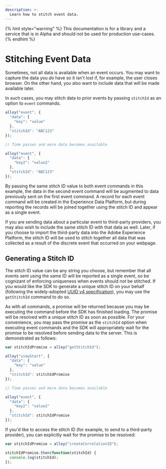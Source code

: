 ```yaml
---
description: >-
  Learn how to stitch event data.
---
```


{% hint style="warning" %}
This documentation is for a library and a service that is in Alpha and should not be used for production use-cases. 
{% endhint %}

# Stitching Event Data

Sometimes, not all data is available when an event occurs. You may want to capture the data you _do_ have so it isn't lost if, for example, the user closes browser. On the other hand, you also want to include data that will be made available later.

In such cases, you may stitch data to prior events by passing `stitchId` as an option to `event` commands.

```javascript
alloy("event", {
  "data": {
    "key": "value"
  },
  "stitchId": "ABC123"
});

// Time passes and more data becomes available

alloy("event", {
  "data": {
    "key2": "value2"
  },
  "stitchId": "ABC123"
});
```

By passing the same stitch ID value to both event commands in this example, the data in the second event command will be augmented to data previously sent on the first event command. A record for each event command will be created in the Experience Data Platform, but during reporting the records will be joined together using the stitch ID and appear as a single event.

If you are sending data about a particular event to third-party providers, you may also wish to include the same stitch ID with that data as well. Later, if you choose to import the third-party data into the Adobe Experience Platform, the stitch ID will be used to stitch together all data that was collected as a result of the discrete event that occurred on your webpage.

## Generating a Stitch ID

The stitch ID value can be any string you choose, but remember that all events sent using the same ID will be reported as a single event, so be cognizant of enforcing uniqueness when events should not be stitched. If you would like the SDK to generate a unique stitch ID on your behalf (following the widely-adopted [UUID v4 specification](https://www.ietf.org/rfc/rfc4122.txt)), you may use the `getStitchId` command to do so.

As with all commands, a promise will be returned because you may be executing the command before the SDK has finished loading. The promise will be resolved with a unique stitch ID as soon as possible. For your convenience, you may pass the promise as the `stitchId` option when executing event commands and the SDK will appropriately wait for the promise to be resolved before sending data to the server. This is demonstrated as follows:

```javascript
var stitchIdPromise = alloy("getStitchId");

alloy("viewStart", {
  "data": {
    "key": "value"
  },
  "stitchId": stitchIdPromise
});

// Time passes and more data becomes available

alloy("event", {
  "data": {
    "key2": "value2"
  },
  "stitchId": stitchIdPromise
});
```

If you'd like to access the stitch ID (for example, to send to a third-party provider), you can explicitly wait for the promise to be resolved:

```javascript
var stitchIdPromise = alloy("createCorrelationID");

stitchIdPromise.then(function(stitchId) {
  console.log(stitchId);
});
```
